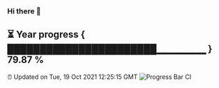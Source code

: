 ### Hi there 👋
⏳ Year progress { ███████████████████████▁▁▁▁▁▁▁ } 79.87 %
---
⏰ Updated on Tue, 19 Oct 2021 12:25:15 GMT
![Progress Bar CI](https://github.com/liununu/liununu/workflows/Progress%20Bar%20CI/badge.svg)
